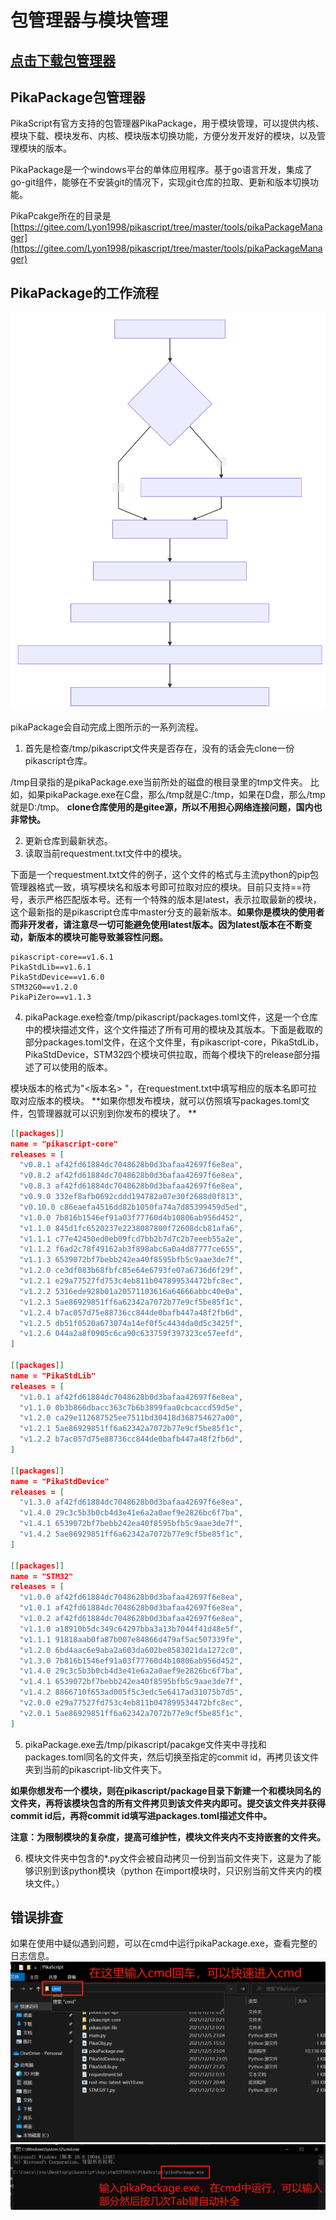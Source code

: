 # 包管理器与模块管理

## [**点击下载**包管理器](https://gitee.com/Lyon1998/pikascript/attach_files/907478/download)
## PikaPackage包管理器


PikaScript有官方支持的包管理器PikaPackage，用于模块管理，可以提供内核、模块下载、模块发布、内核、模块版本切换功能，方便分发开发好的模块，以及管理模块的版本。
​

PikaPackage是一个windows平台的单体应用程序。基于go语言开发，集成了go-git组件，能够在不安装git的情况下，实现git仓库的拉取、更新和版本切换功能。
​

PikaPcakge所在的目录是
[https://gitee.com/Lyon1998/pikascript/tree/master/tools/pikaPackageManager](https://gitee.com/Lyon1998/pikascript/tree/master/tools/pikaPackageManager)
## PikaPackage的工作流程
![](assets/59aa08a00bc1ea6d0fede3e80091f0bd.svg)

pikaPackage会自动完成上图所示的一系列流程。

1. 首先是检查/tmp/pikascript文件夹是否存在，没有的话会先clone一份pikascript仓库。

/tmp目录指的是pikaPackage.exe当前所处的磁盘的根目录里的tmp文件夹。
比如，如果pikaPackage.exe在C盘，那么/tmp就是C:/tmp，如果在D盘，那么/tmp就是D:/tmp。
**clone仓库使用的是gitee源，所以不用担心网络连接问题，国内也非常快。**

2. 更新仓库到最新状态。
2. 读取当前requestment.txt文件中的模块。

下面是一个requestment.txt文件的例子，这个文件的格式与主流python的pip包管理器格式一致，填写模块名和版本号即可拉取对应的模块。目前只支持==符号，表示严格匹配版本号。还有一个特殊的版本是latest，表示拉取最新的模块，这个最新指的是pikascript仓库中master分支的最新版本。**如果你是模块的使用者而非开发者，请注意尽一切可能避免使用latest版本。因为latest版本在不断变动，新版本的模块可能导致兼容性问题。**
```
pikascript-core==v1.6.1
PikaStdLib==v1.6.1
PikaStdDevice==v1.6.0
STM32G0==v1.2.0
PikaPiZero==v1.1.3
```

4. pikaPackage.exe检查/tmp/pikascript/packages.toml文件，这是一个仓库中的模块描述文件，这个文件描述了所有可用的模块及其版本。下面是截取的部分packages.toml文件，在这个文件里，有pikascript-core，PikaStdLib，PikaStdDevice，STM32四个模块可供拉取，而每个模块下的release部分描述了可以使用的版本。

模块版本的格式为"<版本名> <commit id>"，在requestment.txt中填写相应的版本名即可拉取对应版本的模块。
**如果你想发布模块，就可以仿照填写packages.toml文件，包管理器就可以识别到你发布的模块了。 **
```json
[[packages]]
name = "pikascript-core"
releases = [
  "v0.8.1 af42fd61884dc7048628b0d3bafaa42697f6e8ea",
  "v0.8.2 af42fd61884dc7048628b0d3bafaa42697f6e8ea",
  "v0.8.3 af42fd61884dc7048628b0d3bafaa42697f6e8ea",
  "v0.9.0 332ef8afb0692cddd194782a07e30f2688d0f813",
  "v0.10.0 c86eaefa4516dd82b1050fa74a7d85399459d5ed",
  "v1.0.0 7b816b1546ef91a03f77760d4b10806ab956d452",
  "v1.1.0 845d1fc6520237e2238087800f72608dcb81afa6",
  "v1.1.1 c77e42450ed0eb09fcd7bb2b7d7c2b7eeeb55a2e",
  "v1.1.2 f6ad2c78f49162ab3f898abc6a0a4d87777ce655",
  "v1.1.3 6539072bf7bebb242ea40f8595bfb5c9aae3de7f",
  "v1.2.0 ce3df083b68fbfc85e64e6793fe07a6736d6f29f",
  "v1.2.1 e29a77527fd753c4eb811b047899534472bfc8ec",
  "v1.2.2 5316ede928b01a20571103616a64666abbc40e0a",
  "v1.2.3 5ae86929851ff6a62342a7072b77e9cf5be85f1c",
  "v1.2.4 b7ac057d75e88736cc844de0bafb447a48f2fb6d",
  "v1.2.5 db51f0520a673074a14ef0f5c4434da0d5c3425f",
  "v1.2.6 044a2a8f0905c6ca90c633759f397323ce57eefd",
]

[[packages]]
name = "PikaStdLib"
releases = [
  "v1.0.1 af42fd61884dc7048628b0d3bafaa42697f6e8ea",
  "v1.1.0 0b3b866dbacc363c7b6b3899faa0cbcaccd59d5e",
  "v1.2.0 ca29e112687525ee7511bd30418d368754627a00",
  "v1.2.1 5ae86929851ff6a62342a7072b77e9cf5be85f1c",
  "v1.2.2 b7ac057d75e88736cc844de0bafb447a48f2fb6d",
]

[[packages]]
name = "PikaStdDevice"
releases = [
  "v1.3.0 af42fd61884dc7048628b0d3bafaa42697f6e8ea",
  "v1.4.0 29c3c5b3b0cb4d3e41e6a2a0aef9e2826bc6f7ba",
  "v1.4.1 6539072bf7bebb242ea40f8595bfb5c9aae3de7f",
  "v1.4.2 5ae86929851ff6a62342a7072b77e9cf5be85f1c",
]

[[packages]]
name = "STM32"
releases = [
  "v1.0.0 af42fd61884dc7048628b0d3bafaa42697f6e8ea",
  "v1.0.1 af42fd61884dc7048628b0d3bafaa42697f6e8ea",
  "v1.0.2 af42fd61884dc7048628b0d3bafaa42697f6e8ea",
  "v1.1.0 a18910b5dc349c64297bba3a13b7044f41d48e5f",
  "v1.1.1 91818aab0fa87b007e84866d479af5ac507339fe",
  "v1.2.0 6bd4aac6e9aba2a603da602be8583021da1272c0",
  "v1.3.0 7b816b1546ef91a03f77760d4b10806ab956d452",
  "v1.4.0 29c3c5b3b0cb4d3e41e6a2a0aef9e2826bc6f7ba",
  "v1.4.1 6539072bf7bebb242ea40f8595bfb5c9aae3de7f",
  "v1.4.2 8866710f653ad005f5c3edc5e6417ad31075b7d5",
  "v2.0.0 e29a77527fd753c4eb811b047899534472bfc8ec",
  "v2.0.1 5ae86929851ff6a62342a7072b77e9cf5be85f1c",
]
```

5. pikaPackage.exe去/tmp/pikascript/pacakge文件夹中寻找和packages.toml同名的文件夹，然后切换至指定的commit id，再拷贝该文件夹到当前的pikascript-lib文件夹下。

**如果你想发布一个模块，则在pikascript/package目录下新建一个和模块同名的文件夹，再将该模块包含的所有文件拷贝到该文件夹内即可。提交该文件夹并获得commit id后，再将commit id填写进packages.toml描述文件中。**
​

**注意：为限制模块的复杂度，提高可维护性，模块文件夹内不支持嵌套的文件夹。**

6. 模块文件夹中包含的*.py文件会被自动拷贝一份到当前文件夹下，这是为了能够识别到该python模块（python 在import模块时，只识别当前文件夹内的模块文件。）
## 错误排查


如果在使用中疑似遇到问题，可以在cmd中运行pikaPackage.exe，查看完整的日志信息。
![image.png](assets/1639382545595-8a1bdb35-f995-4fc2-a23d-f60b0d3cc9aa.png)
![image.png](assets/1639382594452-b9ab5fa4-3712-4852-8ce0-42cee9345ac9.png)
